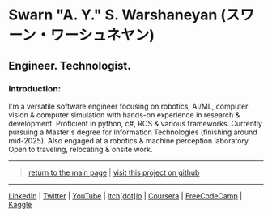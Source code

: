 # Swarn "A. Y." S. Warshaneyan (スワーン・ワーシュネヤン)

## Engineer. Technologist.

### Introduction:

I'm a versatile software engineer focusing on robotics, AI/ML, computer vision & computer simulation with hands-on experience in research & development. Proficient in python, c#, ROS & various frameworks. Currently pursuing a Master's degree for Information Technologies (finishing around mid-2025). Also engaged at a robotics & machine perception laboratory. Open to traveling, relocating & onsite work.

---

> [return to the main page](https://ahiyantra.github.io)
> |
> [visit this project on github](https://github.com/ahiyantra/ahiyantra)

---

[LinkedIn](https://www.linkedin.com/in/ahiyantra/) | [Twitter](https://twitter.com/ahiyantra) | [YouTube](https://www.youtube.com/channel/UCvqX8LLwojuty35CrIlRBVQ) | [itch[dot]io](https://ahiyantra.itch.io/) | [Coursera](https://www.coursera.org/user/2657076618258e21a915c1260c029e6c) | [FreeCodeCamp](https://www.freecodecamp.org/ahiyantra) | [Kaggle](https://www.kaggle.com/ahiyantra)
